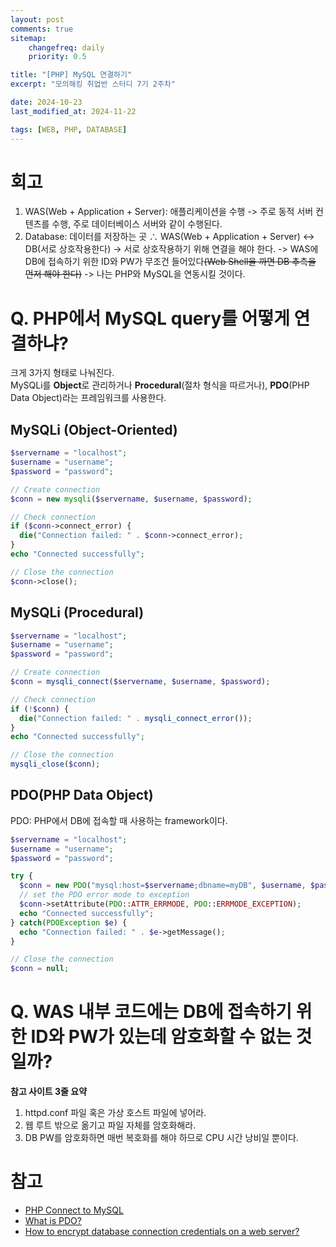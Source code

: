```yaml
---
layout: post
comments: true
sitemap:
    changefreq: daily
    priority: 0.5

title: "[PHP] MySQL 연결하기"
excerpt: "모의해킹 취업반 스터디 7기 2주차"

date: 2024-10-23
last_modified_at: 2024-11-22

tags: [WEB, PHP, DATABASE]
---
```


# 회고
1. WAS(Web + Application + Server): 애플리케이션을 수행 -> 주로 동적 서버 컨텐츠를 수행, 주로 데이터베이스 서버와 같이 수행된다.
2. Database: 데이터를 저장하는 곳
∴ WAS(Web + Application + Server) <-> DB(서로 상호작용한다)
-> 서로 상호작용하기 위해 연결을 해야 한다. -> WAS에 DB에 접속하기 위한 ID와 PW가 무조건 들어있다~~(Web Shell을 까면 DB 추측을 먼저 해야 한다)~~
-> 나는 PHP와 MySQL을 연동시킬 것이다.

# Q. PHP에서 MySQL query를 어떻게 연결하냐?
크게 3가지 형태로 나눠진다.  
MySQLi를 **Object**로 관리하거나 **Procedural**(절차 형식을 따르거나), **PDO**(PHP Data Object)라는 프레임워크를 사용한다.

## MySQLi (Object-Oriented)
```php
$servername = "localhost";
$username = "username";
$password = "password";

// Create connection
$conn = new mysqli($servername, $username, $password);

// Check connection
if ($conn->connect_error) {
  die("Connection failed: " . $conn->connect_error);
}
echo "Connected successfully";

// Close the connection
$conn->close();
```

## MySQLi (Procedural)
```php
$servername = "localhost";
$username = "username";
$password = "password";

// Create connection
$conn = mysqli_connect($servername, $username, $password);

// Check connection
if (!$conn) {
  die("Connection failed: " . mysqli_connect_error());
}
echo "Connected successfully";

// Close the connection
mysqli_close($conn);
```

## PDO(PHP Data Object)
PDO: PHP에서 DB에 접속할 때 사용하는 framework이다.
```php
$servername = "localhost";
$username = "username";
$password = "password";

try {
  $conn = new PDO("mysql:host=$servername;dbname=myDB", $username, $password);
  // set the PDO error mode to exception
  $conn->setAttribute(PDO::ATTR_ERRMODE, PDO::ERRMODE_EXCEPTION);
  echo "Connected successfully";
} catch(PDOException $e) {
  echo "Connection failed: " . $e->getMessage();
}

// Close the connection
$conn = null;
```

# Q. WAS 내부 코드에는 DB에 접속하기 위한 ID와 PW가 있는데 암호화할 수 없는 것일까?
**참고 사이트 3줄 요약**
1. httpd.conf 파일 혹은 가상 호스트 파일에 넣어라.
2. 웹 루트 밖으로 옮기고 파일 자체를 암호화해라.
3. DB PW를 암호화하면 매번 복호화를 해야 하므로 CPU 시간 낭비일 뿐이다.

# 참고
* [PHP Connect to MySQL](https://www.w3schools.com/php/php_mysql_connect.asp)
* [What is PDO?](https://www.simplilearn.com/tutorials/php-tutorial/pdo-in-php)
* [How to encrypt database connection credentials on a web server?](https://security.stackexchange.com/questions/22817/how-to-encrypt-database-connection-credentials-on-a-web-server)